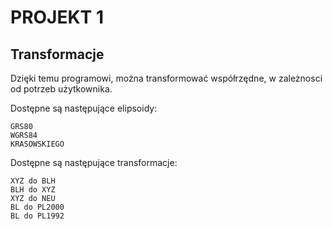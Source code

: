 # PROJEKT 1
## **Transformacje**
Dzięki temu programowi, można transformować współrzędne, w zależnosci od potrzeb użytkownika.

Dostępne są następujące elipsoidy:
```
GRS80
WGRS84
KRASOWSKIEGO
```

Dostępne są następujące transformacje:
```
XYZ do BLH
BLH do XYZ
XYZ do NEU
BL do PL2000
BL do PL1992
```
